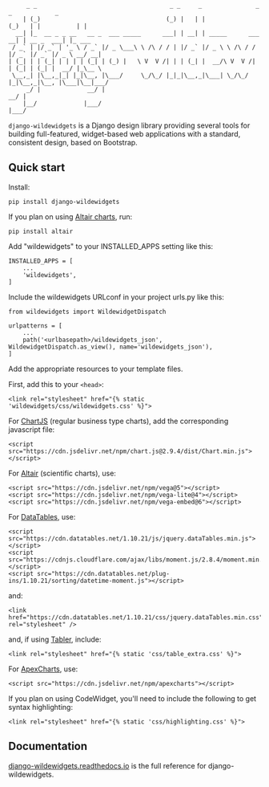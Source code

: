```
     _ _                                     _ _     _               _     _            _       
    | (_)                                   (_) |   | |             (_)   | |          | |      
  __| |_  __ _ _ __   __ _  ___ _____      ___| | __| | _____      ___  __| | __ _  ___| |_ ___ 
 / _` | |/ _` | '_ \ / _` |/ _ \___\ \ /\ / / | |/ _` |/ _ \ \ /\ / / |/ _` |/ _` |/ _ \ __/ __|
| (_| | | (_| | | | | (_| | (_) |   \ V  V /| | | (_| |  __/\ V  V /| | (_| | (_| |  __/ |_\__ \
 \__,_| |\__,_|_| |_|\__, |\___/     \_/\_/ |_|_|\__,_|\___| \_/\_/ |_|\__,_|\__, |\___|\__|___/
     _/ |             __/ |                                                   __/ |             
    |__/             |___/                                                   |___/              
```

`django-wildewidgets` is a Django design library providing several tools for building
full-featured, widget-based web applications with a standard, consistent design, based 
on Bootstrap.

## Quick start

Install:

    pip install django-wildewidgets

If you plan on using [Altair charts](https://github.com/altair-viz/altair), run:

    pip install altair

Add "wildewidgets" to your INSTALLED_APPS setting like this:

    INSTALLED_APPS = [
        ...
        'wildewidgets',
    ]


Include the wildewidgets URLconf in your project urls.py like this:

    from wildewidgets import WildewidgetDispatch

    urlpatterns = [
        ...
        path('<urlbasepath>/wildewidgets_json', WildewidgetDispatch.as_view(), name='wildewidgets_json'),
    ]


Add the appropriate resources to your template files.

First, add this to your `<head>`:

    <link rel="stylesheet" href="{% static 'wildewidgets/css/wildewidgets.css' %}"> 

For [ChartJS](https://www.chartjs.org/) (regular business type charts), add the corresponding javascript file:

    <script src="https://cdn.jsdelivr.net/npm/chart.js@2.9.4/dist/Chart.min.js"></script> 

For [Altair](https://github.com/altair-viz/altair) (scientific charts), use:

    <script src="https://cdn.jsdelivr.net/npm/vega@5"></script>
    <script src="https://cdn.jsdelivr.net/npm/vega-lite@4"></script>
    <script src="https://cdn.jsdelivr.net/npm/vega-embed@6"></script>  

For [DataTables](https://github.com/DataTables/DataTables), use:

    <script src="https://cdn.datatables.net/1.10.21/js/jquery.dataTables.min.js"></script>
    <script src="https://cdnjs.cloudflare.com/ajax/libs/moment.js/2.8.4/moment.min.js"></script>
    <script src="https://cdn.datatables.net/plug-ins/1.10.21/sorting/datetime-moment.js"></script>

and:

    <link href="https://cdn.datatables.net/1.10.21/css/jquery.dataTables.min.css" rel="stylesheet" />

and, if using [Tabler](https://tabler.io), include:

    <link rel="stylesheet" href="{% static 'css/table_extra.css' %}"> 

For [ApexCharts](https://apexcharts.com), use:

    <script src="https://cdn.jsdelivr.net/npm/apexcharts"></script>

If you plan on using CodeWidget, you'll need to include the following to get syntax highlighting:

    <link rel="stylesheet" href="{% static 'css/highlighting.css' %}"> 

## Documentation

[django-wildewidgets.readthedocs.io](http://django-wildewidgets.readthedocs.io/) is the full
reference for django-wildewidgets.
